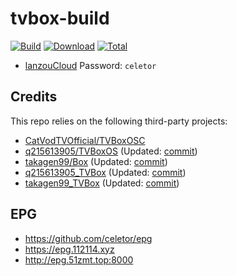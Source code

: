 # tvbox-build

[![Build](https://img.shields.io/github/actions/workflow/status/mr-pangpang/tvbox-build/build.yml?branch=main&logo=github&label=Build)](https://github.com/mr-pangpang/tvbox-build/actions)
[![Download](https://img.shields.io/github/v/release/mr-pangpang/tvbox-build?color=orange&logoColor=orange&label=Download&logo=DocuSign)](https://github.com/mr-pangpang/tvbox-build/releases/latest) 
[![Total](https://shields.io/github/downloads/mr-pangpang/tvbox-build/total?logo=Bookmeter&label=Counts&logoColor=blue&color=blue)](https://github.com/mr-pangpang/tvbox-build/releases)

+ [lanzouCloud](https://wwi.lanzoup.com/b0dah3rlc#celetor)  Password: `celetor`

## Credits
This repo relies on the following third-party projects:
- [CatVodTVOfficial/TVBoxOSC](https://github.com/CatVodTVOfficial/TVBoxOSC)
- [q215613905/TVBoxOS](https://github.com/q215613905/TVBoxOS) (Updated: [commit](./log/q215613905.txt))
- [takagen99/Box](https://github.com/takagen99/Box) (Updated: [commit](./log/takagen99.txt))
- [q215613905_TVBox](https://github.com/mr-pangpang/q215613905_TVBox) (Updated: [commit](./log/q215613905.txt))
- [takagen99_TVBox](https://github.com/mr-pangpang/takagen99_TVBox) (Updated: [commit](./log/takagen99.txt))

## EPG
- https://github.com/celetor/epg
- https://epg.112114.xyz
- http://epg.51zmt.top:8000
